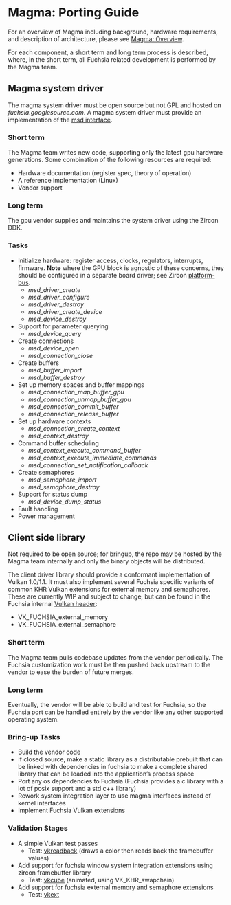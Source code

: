 Magma: Porting Guide
====================

For an overview of Magma including background, hardware requirements, and description of architecture, please see [Magma: Overview](overview.md).

For each component, a short term and long term process is described, where, in the short term, all Fuchsia related development is performed by the Magma team.

## Magma system driver

The magma system driver must be open source but not GPL and hosted on *fuchsia.googlesource.com*.  A magma system driver must provide an implementation of the [msd interface](/garnet/lib/magma/include/msd_abi/msd.h).

### Short term

The Magma team writes new code, supporting only the latest gpu hardware generations. Some combination of the following resources are required:
* Hardware documentation (register spec, theory of operation)
* A reference implementation (Linux)
* Vendor support

### Long term

The gpu vendor supplies and maintains the system driver using the Zircon DDK.

### Tasks
* Initialize hardware: register access, clocks, regulators, interrupts, firmware.  **Note** where the GPU block is agnostic of these concerns, they should be configured in a separate board driver; see Zircon [platform-bus](https://fuchsia.googlesource.com/fuchsia/+/master/zircon/docs/ddk/platform-bus.md).
	* *msd_driver_create*
	* *msd_driver_configure*
	* *msd_driver_destroy*
	* *msd_driver_create_device*
	* *msd_device_destroy*
* Support for parameter querying
	* *msd_device_query*
* Create connections
	* *msd_device_open*
	* *msd_connection_close*
* Create buffers
	* *msd_buffer_import*
	* *msd_buffer_destroy*
* Set up memory spaces and buffer mappings
	* *msd_connection_map_buffer_gpu*
	* *msd_connection_unmap_buffer_gpu*
	* *msd_connection_commit_buffer*
	* *msd_connection_release_buffer*
* Set up hardware contexts
	* *msd_connection_create_context*
	* *msd_context_destroy*
* Command buffer scheduling
	* *msd_context_execute_command_buffer*
	* *msd_context_execute_immediate_commands*
	* *msd_connection_set_notification_callback*
* Create semaphores
	* *msd_semaphore_import*
	* *msd_semaphore_destroy*
* Support for status dump
	* *msd_device_dump_status*
* Fault handling
* Power management

## Client side library

Not required to be open source; for bringup, the repo may be hosted by the Magma team internally and only the binary objects will be distributed.

The client driver library should provide a conformant implementation of Vulkan 1.0/1.1.  It must also implement several Fuchsia specific variants of common KHR Vulkan extensions for external memory and semaphores. These are currently WIP and subject to change, but can be found in the Fuchsia internal [Vulkan header](https://fuchsia.googlesource.com/third_party/vulkan_loader_and_validation_layers/+/master/include/vulkan/vulkan.h):
* VK_FUCHSIA_external_memory
* VK_FUCHSIA_external_semaphore

### Short term
The Magma team pulls codebase updates from the vendor periodically.  The Fuchsia customization work must be then pushed back upstream to the vendor to ease the burden of future merges.

### Long term
Eventually, the vendor will be able to build and test for Fuchsia, so the Fuchsia port can be handled entirely by the vendor like any other supported operating system.

### Bring-up Tasks

* Build the vendor code
* If closed source, make a static library as a distributable prebuilt that can be linked with dependencies in fuchsia to make a complete shared library that can be loaded into the application’s process space
* Port any os dependencies to Fuchsia (Fuchsia provides a c library with a lot of posix support and a std c++ library)
* Rework system integration layer to use magma interfaces instead of kernel interfaces
* Implement Fuchsia Vulkan extensions

### Validation Stages
* A simple Vulkan test passes
	* Test: [vkreadback](/garnet/lib/magma/tests/vkreadback) (draws a color then reads back the framebuffer values)
* Add support for fuchsia window system integration extensions using zircon framebuffer library
    * Test: [vkcube](/garnet/lib/magma/tests/vkcube) (animated, using VK_KHR_swapchain)
* Add support for fuchsia external memory and semaphore extensions
	* Test: [vkext](/garnet/lib/magma/tests/vkext)

